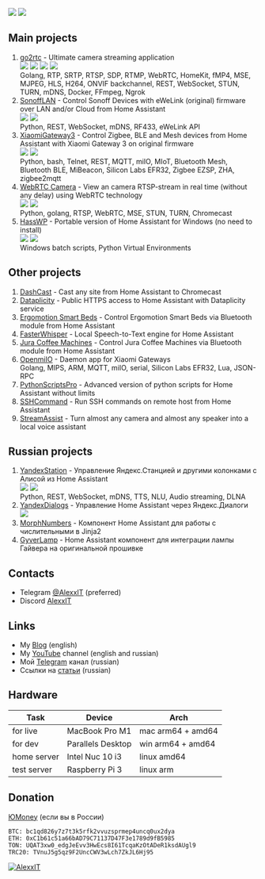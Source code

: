 [![](https://img.shields.io/github/stars/AlexxIT?style=flat-square&logo=github)][1] ![](https://img.shields.io/github/followers/AlexxIT?style=flat-square&logo=github)

[1]: https://github.com/AlexxIT
[2]: https://github.com/AlexxIT/go2rtc
[3]: https://hub.docker.com/r/alexxit/go2rtc
[4]: https://github.com/AlexxIT/SonoffLAN
[5]: https://github.com/AlexxIT/XiaomiGateway3
[6]: https://github.com/AlexxIT/WebRTC
[7]: https://github.com/AlexxIT/HassWP
[8]: https://github.com/AlexxIT/HassWP/releases
[9]: https://github.com/AlexxIT/YandexStation
[10]: https://github.com/AlexxIT/go2rtc/releases

## Main projects

1. [go2rtc](https://github.com/AlexxIT/go2rtc) - Ultimate camera streaming application  
   [![](https://img.shields.io/github/stars/AlexxIT/go2rtc?style=flat-square&logo=github)][2] ![](https://img.shields.io/github/forks/AlexxIT/go2rtc?style=flat-square&logo=github) [![](https://img.shields.io/docker/pulls/alexxit/go2rtc?style=flat-square&logo=docker&logoColor=white&label=pulls)][3] [![](https://img.shields.io/github/downloads/AlexxIT/go2rtc/total?color=blue&style=flat-square&logo=github)][10]  
   Golang, RTP, SRTP, RTSP, SDP, RTMP, WebRTC, HomeKit, fMP4, MSE, MJPEG, HLS, H264, ONVIF backchannel, REST, WebSocket, STUN, TURN, mDNS, Docker, FFmpeg, Ngrok
2. [SonoffLAN](https://github.com/AlexxIT/SonoffLAN) - Control Sonoff Devices with eWeLink (original) firmware over LAN and/or Cloud from Home Assistant  
   [![](https://img.shields.io/github/stars/AlexxIT/SonoffLAN?style=flat-square&logo=github)][4] ![](https://img.shields.io/github/forks/AlexxIT/SonoffLAN?style=flat-square&logo=github)  
   Python, REST, WebSocket, mDNS, RF433, eWeLink API
3. [XiaomiGateway3](https://github.com/AlexxIT/XiaomiGateway3) - Control Zigbee, BLE and Mesh devices from Home Assistant with Xiaomi Gateway 3 on original firmware  
   [![](https://img.shields.io/github/stars/AlexxIT/XiaomiGateway3?style=flat-square&logo=github)][5] ![](https://img.shields.io/github/forks/AlexxIT/XiaomiGateway3?style=flat-square&logo=github)  
   Python, bash, Telnet, REST, MQTT, miIO, MIoT, Bluetooth Mesh, Bluetooth BLE, MiBeacon, Silicon Labs EFR32, Zigbee EZSP, ZHA, zigbee2mqtt
4. [WebRTC Camera](https://github.com/AlexxIT/WebRTC) - View an camera RTSP-stream in real time (without any delay) using WebRTC technology  
   [![](https://img.shields.io/github/stars/AlexxIT/WebRTC?style=flat-square&logo=github)][6] ![](https://img.shields.io/github/forks/AlexxIT/WebRTC?style=flat-square&logo=github)  
   Python, golang, RTSP, WebRTC, MSE, STUN, TURN, Chromecast
5. [HassWP](https://github.com/AlexxIT/HassWP) - Portable version of Home Assistant for Windows (no need to install)  
   [![](https://img.shields.io/github/stars/AlexxIT/HassWP?style=flat-square&logo=github)][7] [![](https://img.shields.io/github/downloads/AlexxIT/HassWP/total?color=blue&style=flat-square&logo=github)][8]  
   Windows batch scripts, Python Virtual Environments

## Other projects

1. [DashCast](https://github.com/AlexxIT/DashCast) - Cast any site from Home Assistant to Chromecast
2. [Dataplicity](https://github.com/AlexxIT/Dataplicity) - Public HTTPS access to Home Assistant with Dataplicity service
3. [Ergomotion Smart Beds](https://github.com/AlexxIT/Ergomotion) - Control Ergomotion Smart Beds via Bluetooth module from Home Assistant
4. [FasterWhisper](https://github.com/AlexxIT/FasterWhisper) - Local Speech-to-Text engine for Home Assistant
5. [Jura Coffee Machines](https://github.com/AlexxIT/Jura) - Control Jura Coffee Machines via Bluetooth module from Home Assistant
6. [OpenmiIO](https://github.com/AlexxIT/openmiio_agent) - Daemon app for Xiaomi Gateways  
   Golang, MIPS, ARM, MQTT, miIO, serial, Silicon Labs EFR32, Lua, JSON-RPC
7. [PythonScriptsPro](https://github.com/AlexxIT/PythonScriptsPro) - Advanced version of python scripts for Home Assistant without limits
8. [SSHCommand](https://github.com/AlexxIT/SSHCommand) - Run SSH commands on remote host from Home Assistant
9. [StreamAssist](https://github.com/AlexxIT/StreamAssist) - Turn almost any camera and almost any speaker into a local voice assistant

## Russian projects

1. [YandexStation](https://github.com/AlexxIT/YandexStation) - Управление Яндекс.Станцией и другими колонками с Алисой из Home Assistant  
   [![](https://img.shields.io/github/stars/AlexxIT/YandexStation?style=flat-square&logo=github)][9] ![](https://img.shields.io/github/forks/AlexxIT/YandexStation?style=flat-square&logo=github)  
   Python, REST, WebSocket, mDNS, TTS, NLU, Audio streaming, DLNA
2. [YandexDialogs](https://github.com/AlexxIT/YandexDialogs) - Управление Home Assistant через Яндекс.Диалоги  
   ![](https://img.shields.io/github/stars/AlexxIT/YandexDialogs?style=flat-square&logo=github)
3. [MorphNumbers](https://github.com/AlexxIT/MorphNumbers) - Компонент Home Assistant для работы с числительными в Jinja2
4. [GyverLamp](https://github.com/AlexxIT/GyverLamp) - Home Assistant компонент для интеграции лампы Гайвера на оригинальной прошивке

## Contacts

- Telegram [@AlexxIT](https://t.me/AlexxIT) (preferred)
- Discord [AlexxIT](https://discordapp.com/users/AlexxIT)

## Links

- My [Blog](https://github.com/AlexxIT/Blog) (english)
- My [YouTube](https://www.youtube.com/c/AlexxIT) channel (english and russian)
- Мой [Telegram](https://t.me/AlexxIT_SmartHome) канал (russian)
- Ссылки на [статьи](https://github.com/AlexxIT/AlexxIT/blob/master/ARTICLES.md) (russian)

## Hardware

| Task | Device | Arch |
|------|--------|------|
| for live    | MacBook Pro M1    | mac arm64 + amd64 |
| for dev     | Parallels Desktop | win arm64 + amd64 |
| home server | Intel Nuc 10 i3   | linux amd64         |
| test server | Raspberry Pi 3    | linux arm           |

## Donation

[ЮMoney](https://yoomoney.ru/to/41001428278477) (если вы в России)

```
BTC: bc1qd826y7z7t3k5rfk2vvuzsprmep4uncq0ux2dya
ETH: 0xC1b61c51a66bAD79C71137D47F3e1789d9fB5985
TON: UQAT3xw0_edgJeEvv3HwEcs8I61TcqaKzOtADeR1ksdAUgl9
TRC20: TVnuJ5g5qz9F2UncCWV3wLch7ZkJL6Hj95
```

[![AlexxIT](https://github-readme-stats.vercel.app/api?username=alexxit&hide=prs,issues&show_icons=true)](https://github.com/anuraghazra/github-readme-stats)
